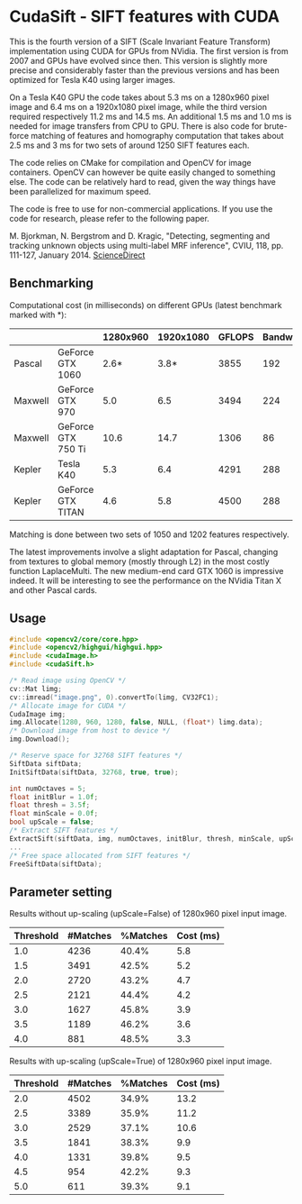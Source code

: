# CudaSift - SIFT features with CUDA

This is the fourth version of a SIFT (Scale Invariant Feature Transform) implementation using CUDA for GPUs from NVidia. The first version is from 2007 and GPUs have evolved since then. This version is slightly more precise and considerably faster than the previous versions and has been optimized for Tesla K40 using larger images.

On a Tesla K40 GPU the code takes about 5.3 ms on a 1280x960 pixel image and 6.4 ms on a 1920x1080 pixel image, while the third version required respectively 11.2 ms and 14.5 ms. An additional 1.5 ms and 1.0 ms is needed for image transfers from CPU to GPU. There is also code for brute-force matching of features and homography computation that takes about 2.5 ms and 3 ms for two sets of around 1250 SIFT features each.

The code relies on CMake for compilation and OpenCV for image containers. OpenCV can however be quite easily changed to something else. The code can be relatively hard to read, given the way things have been parallelized for maximum speed.

The code is free to use for non-commercial applications. If you use the code for research, please refer to the following paper.

M. Bjorkman, N. Bergstrom and D. Kragic, "Detecting, segmenting and tracking unknown objects using multi-label MRF inference", CVIU, 118, pp. 111-127, January 2014. [ScienceDirect](http://www.sciencedirect.com/science/article/pii/S107731421300194X)


## Benchmarking

Computational cost (in milliseconds) on different GPUs (latest benchmark marked with *):

|         |                     | 1280x960 | 1920x1080 |  GFLOPS  | Bandwidth | Matching |
| ------- | ------------------- | -------| ---------| ---------- | --------|--------|
| Pascal  | GeForce GTX 1060    |   2.6* |     3.8* |	   3855  |    192  |   1.3* |
| Maxwell | GeForce GTX 970     |   5.0  |     6.5  |    3494    |  224    |   1.6  |
| Maxwell | GeForce GTX 750 Ti  | 10.6   |   14.7   |    1306    |   86    |   3.2  |
| Kepler  | Tesla K40           |  5.3   |    6.4   |    4291    |  288    |   2.4  |
| Kepler  | GeForce GTX TITAN   |  4.6   |    5.8   |    4500    |  288    |   2.5  |

Matching is done between two sets of 1050 and 1202 features respectively. 
 
The latest improvements involve a slight adaptation for Pascal, changing from textures to global memory (mostly through L2) in the most costly function LaplaceMulti. The new medium-end card GTX 1060 is impressive indeed. It will be interesting to see the performance on the NVidia Titan X and other Pascal cards.

## Usage

~~~c
#include <opencv2/core/core.hpp>
#include <opencv2/highgui/highgui.hpp>
#include <cudaImage.h>
#include <cudaSift.h>

/* Read image using OpenCV */
cv::Mat limg;
cv::imread("image.png", 0).convertTo(limg, CV32FC1);
/* Allocate image for CUDA */
CudaImage img;
img.Allocate(1280, 960, 1280, false, NULL, (float*) limg.data);
/* Download image from host to device */
img.Download();

/* Reserve space for 32768 SIFT features */
SiftData siftData;
InitSiftData(siftData, 32768, true, true);

int numOctaves = 5;
float initBlur = 1.0f;
float thresh = 3.5f;
float minScale = 0.0f;
bool upScale = false;
/* Extract SIFT features */
ExtractSift(siftData, img, numOctaves, initBlur, thresh, minScale, upScale);
...
/* Free space allocated from SIFT features */
FreeSiftData(siftData);

~~~

## Parameter setting

Results without up-scaling (upScale=False) of 1280x960 pixel input image.

| Threshold | #Matches | %Matches | Cost (ms) |
|-----------|----------|----------|-----------|
|    1.0    |   4236   |   40.4%  |    5.8    |
|    1.5    |   3491   |   42.5%  |    5.2    |
|    2.0    |   2720   |   43.2%  |    4.7    |
|    2.5    |   2121   |   44.4%  |    4.2    |
|    3.0    |   1627   |   45.8%  |    3.9    |
|    3.5    |   1189   |   46.2%  |    3.6    |
|    4.0    |    881   |   48.5%  |    3.3    |


Results with up-scaling (upScale=True) of 1280x960 pixel input image.

| Threshold | #Matches | %Matches | Cost (ms) |
|-----------|----------|----------|-----------|
|    2.0    |   4502   |   34.9%  |   13.2    |
|    2.5    |   3389   |   35.9%  |   11.2    |
|    3.0    |   2529   |   37.1%  |   10.6    |
|    3.5    |   1841   |   38.3%  |    9.9    |
|    4.0    |   1331   |   39.8%  |    9.5    |
|    4.5    |    954   |   42.2%  |    9.3    |
|    5.0    |    611   |   39.3%  |    9.1    |
